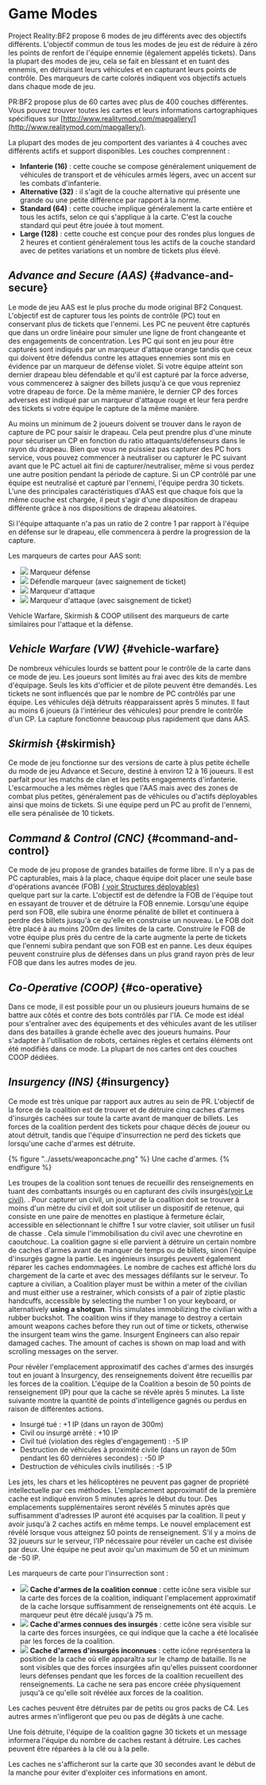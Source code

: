 # Game Modes

Project Reality:BF2 propose 6 modes de jeu différents avec des objectifs différents. L'objectif commun de tous les modes de jeu est de réduire à zéro les points de renfort de l'équipe ennemie (également appelés tickets). Dans la plupart des modes de jeu, cela se fait en blessant et en tuant des ennemis, en détruisant leurs véhicules et en capturant leurs points de contrôle. Des marqueurs de carte colorés indiquent vos objectifs actuels dans chaque mode de jeu.

PR:BF2 propose plus de 60 cartes avec plus de 400 couches différentes. Vous pouvez trouver toutes les cartes et leurs informations cartographiques spécifiques sur [http://www.realitymod.com/mapgallery/](http://www.realitymod.com/mapgallery/).

La plupart des modes de jeu comportent des variantes à 4 couches avec différents actifs et support disponibles. Les couches comprennent :

* **Infanterie \(16\)** : cette couche se compose généralement uniquement de véhicules de transport et de véhicules armés légers, avec un accent sur les combats d'infanterie.
* **Alternative \(32\)** : il s'agit de la couche alternative qui présente une grande ou une petite différence par rapport à la norme.
* **Standard \(64\)** : cette couche implique généralement la carte entière et tous les actifs, selon ce qui s'applique à la carte. C'est la couche standard qui peut être jouée à tout moment.
* **Large \(128\)** : cette couche est conçue pour des rondes plus longues de 2 heures et contient généralement tous les actifs de la couche standard avec de petites variations et un nombre de tickets plus élevé.

## _Advance and Secure \(AAS\)_ {#advance-and-secure}

Le mode de jeu AAS est le plus proche du mode original BF2 Conquest. L'objectif est de capturer tous les points de contrôle \(PC\) tout en conservant plus de tickets que l'ennemi. Les PC ne peuvent être capturés que dans un ordre linéaire pour simuler une ligne de front changeante et des engagements de concentration. Les PC qui sont en jeu pour être capturés sont indiqués par un marqueur d'attaque orange tandis que ceux qui doivent être défendus contre les attaques ennemies sont mis en évidence par un marqueur de défense violet. Si votre équipe atteint son dernier drapeau bleu défendable et qu'il est capturé par la force adverse, vous commencerez à saigner des billets jusqu'à ce que vous repreniez votre drapeau de force. De la même manière, le dernier CP des forces adverses est indiqué par un marqueur d'attaque rouge et leur fera perdre des tickets si votre équipe le capture de la même manière.

Au moins un minimum de 2 joueurs doivent se trouver dans le rayon de capture de PC pour saisir le drapeau. Cela peut prendre plus d'une minute pour sécuriser un CP en fonction du ratio attaquants/défenseurs dans le rayon du drapeau. Bien que vous ne puissiez pas capturer des PC hors service, vous pouvez commencer à neutraliser ou capturer le PC suivant avant que le PC actuel ait fini de capturer/neutraliser, même si vous perdez une autre position pendant la période de capture. Si un CP contrôlé par une équipe est neutralisé et capturé par l'ennemi, l'équipe perdra 30 tickets. L'une des principales caractéristiques d'AAS est que chaque fois que la même couche est chargée, il peut s'agir d'une disposition de drapeau différente grâce à nos dispositions de drapeau aléatoires.

Si l'équipe attaquante n'a pas un ratio de 2 contre 1 par rapport à l'équipe en défense sur le drapeau, elle commencera à perdre la progression de la capture.

Les marqueurs de cartes pour AAS sont:

* ![](../assets/defend.png) Marqueur défense
* ![](../assets/defend%20bleed.png) Défendle marqueur \(avec saignement de ticket\) 
* ![](../assets/attack_bleed.png) Marqueur d'attaque
* ![](../assets/attack.png) Marqueur d'attaque \(avec saisgnement de ticket\)

Vehicle Warfare, Skirmish & COOP utilisent des marqueurs de carte similaires pour l'attaque et la défense.

## _Vehicle Warfare \(VW\)_ {#vehicle-warfare}

De nombreux véhicules lourds se battent pour le contrôle de la carte dans ce mode de jeu. Les joueurs sont limités au frai avec des kits de membre d'équipage. Seuls les kits d'officier et de pilote peuvent être demandés. Les tickets ne sont influencés que par le nombre de PC contrôlés par une équipe. Les véhicules déjà détruits réapparaissent après 5 minutes. Il faut au moins 6 joueurs \(à l'intérieur des véhicules\) pour prendre le contrôle d'un CP. La capture fonctionne beaucoup plus rapidement que dans AAS.

## _Skirmish_ {#skirmish}

Ce mode de jeu fonctionne sur des versions de carte à plus petite échelle du mode de jeu Advance et Secure, destiné à environ 12 à 16 joueurs. Il est parfait pour les matchs de clan et les petits engagements d'infanterie. L'escarmouche a les mêmes règles que l'AAS mais avec des zones de combat plus petites, généralement pas de véhicules ou d'actifs déployables ainsi que moins de tickets. Si une équipe perd un PC au profit de l'ennemi, elle sera pénalisée de 10 tickets.

## _Command & Control \(CNC\)_ {#command-and-control}

Ce mode de jeu propose de grandes batailles de forme libre. Il n'y a pas de PC capturables, mais à la place, chaque équipe doit placer une seule base d'opérations avancée (FOB)  [\( voir Structures déployables\)](the_squad_leader.md#deployable-structures)  
quelque part sur la carte. L'objectif est de défendre la FOB de l'équipe tout en essayant de trouver et de détruire la FOB ennemie. Lorsqu'une équipe perd son FOB, elle subira une énorme pénalité de billet et continuera à perdre des billets jusqu'à ce qu'elle en construise un nouveau. Le FOB doit être placé à au moins 200m des limites de la carte. Construire le FOB de votre équipe plus près du centre de la carte augmente la perte de tickets que l'ennemi subira pendant que son FOB est en panne. Les deux équipes peuvent construire plus de défenses dans un plus grand rayon près de leur FOB que dans les autres modes de jeu.


## _Co-Operative \(COOP\)_ {#co-operative}

Dans ce mode, il est possible pour un ou plusieurs joueurs humains de se battre aux côtés et contre des bots contrôlés par l'IA. Ce mode est idéal pour s'entraîner avec des équipements et des véhicules avant de les utiliser dans des batailles à grande échelle avec des joueurs humains. Pour s'adapter à l'utilisation de robots, certaines règles et certains éléments ont été modifiés dans ce mode. La plupart de nos cartes ont des couches COOP dédiées.

## _Insurgency \(INS\)_ {#insurgency}

Ce mode est très unique par rapport aux autres au sein de PR. L'objectif de la force de la coalition est de trouver et de détruire cinq caches d'armes d'insurgés cachées sur toute la carte avant de manquer de billets. Les forces de la coalition perdent des tickets pour chaque décès de joueur ou atout détruit, tandis que l'équipe d'insurrection ne perd des tickets que lorsqu'une cache d'armes est détruite.

{% figure "../assets/weaponcache.png" %}
Une cache d'armes.
{% endfigure %}

Les troupes de la coalition sont tenues de recueillir des renseignements en tuant des combattants insurgés ou en capturant des civils insurgés[\(voir Le civil\)](the_civilian.md). . Pour capturer un civil, un joueur de la coalition doit se trouver à moins d'un mètre du civil et doit soit utiliser un dispositif de retenue, qui consiste en une paire de menottes en plastique à fermeture éclair, accessible en sélectionnant le chiffre 1 sur votre clavier, soit utiliser un fusil de chasse . Cela simule l'immobilisation du civil avec une chevrotine en caoutchouc. La coalition gagne si elle parvient à détruire un certain nombre de caches d'armes avant de manquer de temps ou de billets, sinon l'équipe d'insurgés gagne la partie. Les ingénieurs insurgés peuvent également réparer les caches endommagées. Le nombre de caches est affiché lors du chargement de la carte et avec des messages défilants sur le serveur.
To capture a civilian, a Coalition player must be within a meter of the civilian and must either use a restrainer, which consists of a pair of ziptie plastic handcuffs, accessible by selecting the number 1 on your keyboard, or alternatively **using a shotgun**. This simulates immobilizing the civilian with a rubber buckshot. The coalition wins if they manage to destroy a certain amount weapons caches before they run out of time or tickets, otherwise the insurgent team wins the game. Insurgent Engineers can also repair damaged caches. The amount of caches is shown on map load and with scrolling messages on the server.

Pour révéler l'emplacement approximatif des caches d'armes des insurgés tout en jouant à Insurgency, des renseignements doivent être recueillis par les forces de la coalition. L'équipe de la Coalition a besoin de 50 points de renseignement \(IP\) pour que la cache se révèle après 5 minutes. La liste suivante montre la quantité de points d'intelligence gagnés ou perdus en raison de différentes actions.

* Insurgé tué : +1 IP \(dans un rayon de 300m\)
* Civil ou insurgé arrêté : +10 IP
* Civil tué \(violation des règles d'engagement\) : -5 IP
* Destruction de véhicules à proximité civile \(dans un rayon de 50m pendant les 60 dernières secondes\) : -50 IP
* Destruction de véhicules civils inutilisés : -5 IP

Les jets, les chars et les hélicoptères ne peuvent pas gagner de propriété intellectuelle par ces méthodes. L'emplacement approximatif de la première cache est indiqué environ 5 minutes après le début du tour. Des emplacements supplémentaires seront révélés 5 minutes après que suffisamment d'adresses IP auront été acquises par la coalition. Il peut y avoir jusqu'à 2 caches actifs en même temps. Le nouvel emplacement est révélé lorsque vous atteignez 50 points de renseignement. S'il y a moins de 32 joueurs sur le serveur, l'IP nécessaire pour révéler un cache est divisée par deux. Une équipe ne peut avoir qu'un maximum de 50 et un minimum de -50 IP.

Les marqueurs de carte pour l'insurrection sont :

* ![](../assets/cache.png) **Cache d'armes de la coalition connue** : cette icône sera visible sur la carte des forces de la coalition, indiquant l'emplacement approximatif de la cache lorsque suffisamment de renseignements ont été acquis. Le marqueur peut être décalé jusqu'à 75 m.
* ![](../assets/unknown%20weapon%20cache.png) **Cache d'armes connues des insurgés** : cette icône sera visible sur la carte des forces insurgées, ce qui indique que la cache a été localisée par les forces de la coalition.
* ![](../assets/unknown%20cache.png) **Cache d'armes d'insurgés inconnues** : cette icône représentera la position de la cache où elle apparaîtra sur le champ de bataille. Ils ne sont visibles que des forces insurgées afin qu'elles puissent coordonner leurs défenses pendant que les forces de la coalition recueillent des renseignements. La cache ne sera pas encore créée physiquement jusqu'à ce qu'elle soit révélée aux forces de la coalition.

Les caches peuvent être détruites par de petits ou gros packs de C4. Les autres armes n'infligeront que peu ou pas de dégâts à une cache.

Une fois détruite, l'équipe de la coalition gagne 30 tickets et un message informera l'équipe du nombre de caches restant à détruire. Les caches peuvent être réparées à la clé ou à la pelle.

Les caches ne s'afficheront sur la carte que 30 secondes avant le début de la manche pour éviter d'exploiter ces informations en amont.

